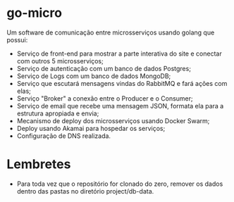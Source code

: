# go-micro
Um software de comunicação entre microsserviços usando golang que possui:
  - Serviço de front-end para mostrar a parte interativa do site e conectar com outros 5 microsserviços;
  - Serviço de autenticação com um banco de dados Postgres;
  - Serviço de Logs com um banco de dados MongoDB;
  - Serviço que escutará mensagens vindas do RabbitMQ e fará ações com elas;
  - Serviço "Broker" a conexão entre o Producer e o Consumer;
  - Serviço de email que recebe uma mensagem JSON, formata ela para a estrutura apropiada e envia;
  - Mecanismo de deploy dos microsserviços usando Docker Swarm;
  - Deploy usando Akamai para hospedar os serviços;
  - Configuração de DNS realizada.

# Lembretes
 - Para toda vez que o repositório for clonado do zero, remover os dados dentro das pastas no diretório project/db-data.
